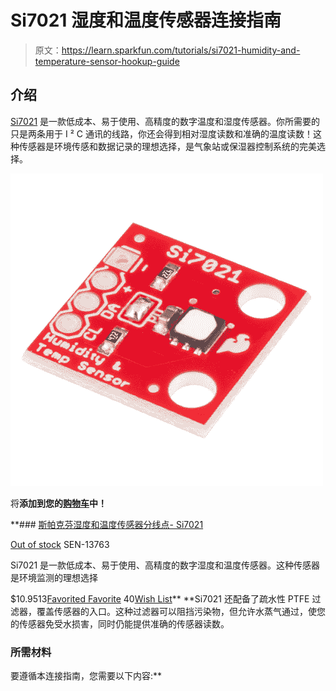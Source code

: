 # Si7021 湿度和温度传感器连接指南

> 原文：<https://learn.sparkfun.com/tutorials/si7021-humidity-and-temperature-sensor-hookup-guide>

## 介绍

[Si7021](https://www.sparkfun.com/products/13763) 是一款低成本、易于使用、高精度的数字温度和湿度传感器。你所需要的只是两条用于 I ² C 通讯的线路，你还会得到相对湿度读数和准确的温度读数！这种传感器是环境传感和数据记录的理想选择，是气象站或保湿器控制系统的完美选择。

[![SparkFun Humidity and Temperature Sensor Breakout - Si7021](img/434543b72917b5b1b33b9cf9ff3eefe9.png)](https://www.sparkfun.com/products/13763) 

将**添加到您的[购物车](https://www.sparkfun.com/cart)中！**

 **### [斯帕克芬湿度和温度传感器分线点- Si7021](https://www.sparkfun.com/products/13763)

[Out of stock](https://learn.sparkfun.com/static/bubbles/ "out of stock") SEN-13763

Si7021 是一款低成本、易于使用、高精度的数字湿度和温度传感器。这种传感器是环境监测的理想选择

$10.9513[Favorited Favorite](# "Add to favorites") 40[Wish List](# "Add to wish list")** **Si7021 还配备了疏水性 PTFE 过滤器，覆盖传感器的入口。这种过滤器可以阻挡污染物，但允许水蒸气通过，使您的传感器免受水损害，同时仍能提供准确的传感器读数。

### 所需材料

要遵循本连接指南，您需要以下内容:**